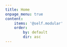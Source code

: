```yaml
---
title: Home
onpage_menu: true
content:
    items: '@self.modular'
    order:
        by: default
        dir: asc
---
```

